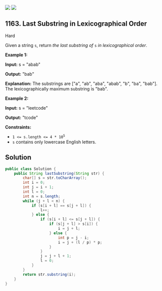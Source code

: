 [![](https://img.shields.io/github/stars/javadev/LeetCode-in-Java?label=Stars&style=flat-square)](https://github.com/javadev/LeetCode-in-Java)
[![](https://img.shields.io/github/forks/javadev/LeetCode-in-Java?label=Fork%20me%20on%20GitHub%20&style=flat-square)](https://github.com/javadev/LeetCode-in-Java/fork)

## 1163\. Last Substring in Lexicographical Order

Hard

Given a string `s`, return _the last substring of_ `s` _in lexicographical order_.

**Example 1:**

**Input:** s = "abab"

**Output:** "bab"

**Explanation:** The substrings are ["a", "ab", "aba", "abab", "b", "ba", "bab"]. The lexicographically maximum substring is "bab".

**Example 2:**

**Input:** s = "leetcode"

**Output:** "tcode"

**Constraints:**

*   <code>1 <= s.length <= 4 * 10<sup>5</sup></code>
*   `s` contains only lowercase English letters.

## Solution

```java
public class Solution {
    public String lastSubstring(String str) {
        char[] s = str.toCharArray();
        int i = 0;
        int j = i + 1;
        int l = 0;
        int n = s.length;
        while (j + l < n) {
            if (s[i + l] == s[j + l]) {
                l++;
            } else {
                if (s[i + l] <= s[j + l]) {
                    if (s[j + l] > s[i]) {
                        i = j + l;
                    } else {
                        int p = j - i;
                        i = j + (l / p) * p;
                    }
                }
                j = j + l + 1;
                l = 0;
            }
        }
        return str.substring(i);
    }
}
```